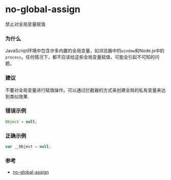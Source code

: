 # no-global-assign

禁止对全局变量赋值

### 为什么

JavaScript环境中包含许多内置的全局变量，如浏览器中的`window`和Node.js中的`process`。任何情况下，都不应该给这些全局变量赋值，可能会引起不可知的问题。

### 建议

不要对全局变量进行赋值操作。可以通过拦截器的方式来创建全局的私有变量来达到类似效果.

### 错误示例

```js
Object = null;
```

### 正确示例

```js
var __Object = null;
```

### 参考

- [no-global-assign](https://eslint.org/docs/rules/no-global-assign)
